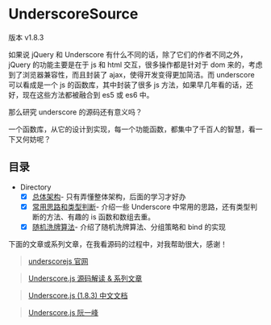 # UnderscoreSource

版本 v1.8.3

如果说 jQuery 和 Underscore 有什么不同的话，除了它们的作者不同之外，jQuery 的功能主要是在于 js 和 html 交互，很多操作都是针对于 dom 来的，考虑到了浏览器兼容性，而且封装了 ajax，使得开发变得更加简洁。而 underscore 可以看成是一个 js 的函数库，其中封装了很多 js 方法，如果早几年看的话，还好，现在这些方法都被融合到 es5 或 es6 中。

那么研究 underscore 的源码还有意义吗？

一个函数库，从它的设计到实现，每一个功能函数，都集中了千百人的智慧，看一下又何妨呢？

## 目录

- Directory
  + [x] [总体架构](https://github.com/songjinzhong/UnderscoreSource/tree/master/01-main)- 只有弄懂整体架构，后面的学习才好办
  + [x] [常用思路和类型判断](https://github.com/songjinzhong/UnderscoreSource/tree/master/02-exact)- 介绍一些 Underscore 中常用的思路，还有类型判断的方法、有趣的 is 函数和数组去重。
  + [x] [随机洗牌算法](https://github.com/songjinzhong/UnderscoreSource/tree/master/02-more)- 介绍了随机洗牌算法、分组策略和 bind 的实现

下面的文章或系列文章，在我看源码的过程中，对我帮助很大，感谢！

>[underscorejs 官网](http://underscorejs.org/)

>[Underscore.js 源码解读 & 系列文章](https://github.com/hanzichi/underscore-analysis)

>[Underscore.js (1.8.3) 中文文档](http://www.css88.com/doc/underscore/)

>[Underscore.js 阮一峰](http://javascript.ruanyifeng.com/library/underscore.html)